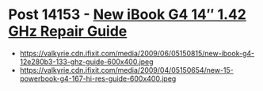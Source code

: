 # Post 14153 - [New iBook G4 14&#8243; 1.42 GHz Repair Guide](https://www.ifixit.com/News/14153/new-ibook-g4-14-142-ghz-guide)

- https://valkyrie.cdn.ifixit.com/media/2009/06/05150815/new-ibook-g4-12e280b3-133-ghz-guide-600x400.jpeg
- https://valkyrie.cdn.ifixit.com/media/2009/04/05150654/new-15-powerbook-g4-167-hi-res-guide-600x400.jpeg
